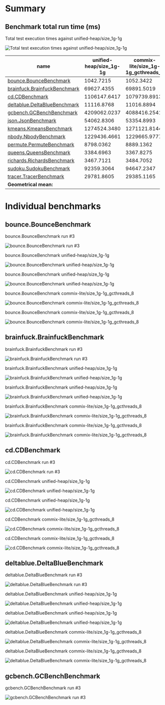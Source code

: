 # Summary
## Benchmark total run time (ms) 
Total test execution times against unified-heap/size_1g-1g

![Total test execution times against unified-heap/size_1g-1g](relative_total.png)

|name | unified-heap/size_1g-1g | commix-lite/size_1g-1g_gcthreads_8 | |
| -- | -- | -- | -- |
|[bounce.BounceBenchmark](#bouncebouncebenchmark)|1042.7215|1052.3422|+0.92%|
|[brainfuck.BrainfuckBenchmark](#brainfuckbrainfuckbenchmark)|69627.4355|69891.5019|+0.38%|
|[cd.CDBenchmark](#cdcdbenchmark)|1106147.6417|1079739.8913|__-2.39%__|
|[deltablue.DeltaBlueBenchmark](#deltabluedeltabluebenchmark)|11116.8768|11016.8894|__-0.90%__|
|[gcbench.GCBenchBenchmark](#gcbenchgcbenchbenchmark)|4209062.0237|4088416.2541|__-2.87%__|
|[json.JsonBenchmark](#jsonjsonbenchmark)|54062.8306|53354.8993|__-1.31%__|
|[kmeans.KmeansBenchmark](#kmeanskmeansbenchmark)|1274524.3480|1271121.8144|__-0.27%__|
|[nbody.NbodyBenchmark](#nbodynbodybenchmark)|1229436.4661|1229665.9777|+0.02%|
|[permute.PermuteBenchmark](#permutepermutebenchmark)|8798.0362|8889.1362|+1.04%|
|[queens.QueensBenchmark](#queensqueensbenchmark)|3384.6963|3367.8275|__-0.50%__|
|[richards.RichardsBenchmark](#richardsrichardsbenchmark)|3467.7121|3484.7052|+0.49%|
|[sudoku.SudokuBenchmark](#sudokusudokubenchmark)|92359.3064|94647.2347|+2.48%|
|[tracer.TracerBenchmark](#tracertracerbenchmark)|29781.8605|29385.1165|__-1.33%__|
| __Geometrical mean:__|| |__-0.34%__|
# Individual benchmarks
## bounce.BounceBenchmark
bounce.BounceBenchmark run #3

![bounce.BounceBenchmark run #3](example_run_last400_3_bounce.BounceBenchmark.png)

bounce.BounceBenchmark unified-heap/size_1g-1g

![bounce.BounceBenchmark unified-heap/size_1g-1g](percentile_bounce.BounceBenchmark_conf0.png)

bounce.BounceBenchmark unified-heap/size_1g-1g

![bounce.BounceBenchmark unified-heap/size_1g-1g](percentile_95plus_bounce.BounceBenchmark_conf0.png)

bounce.BounceBenchmark commix-lite/size_1g-1g_gcthreads_8

![bounce.BounceBenchmark commix-lite/size_1g-1g_gcthreads_8](percentile_bounce.BounceBenchmark_conf1.png)

bounce.BounceBenchmark commix-lite/size_1g-1g_gcthreads_8

![bounce.BounceBenchmark commix-lite/size_1g-1g_gcthreads_8](percentile_95plus_bounce.BounceBenchmark_conf1.png)

## brainfuck.BrainfuckBenchmark
brainfuck.BrainfuckBenchmark run #3

![brainfuck.BrainfuckBenchmark run #3](example_run_last400_3_brainfuck.BrainfuckBenchmark.png)

brainfuck.BrainfuckBenchmark unified-heap/size_1g-1g

![brainfuck.BrainfuckBenchmark unified-heap/size_1g-1g](percentile_brainfuck.BrainfuckBenchmark_conf0.png)

brainfuck.BrainfuckBenchmark unified-heap/size_1g-1g

![brainfuck.BrainfuckBenchmark unified-heap/size_1g-1g](percentile_95plus_brainfuck.BrainfuckBenchmark_conf0.png)

brainfuck.BrainfuckBenchmark commix-lite/size_1g-1g_gcthreads_8

![brainfuck.BrainfuckBenchmark commix-lite/size_1g-1g_gcthreads_8](percentile_brainfuck.BrainfuckBenchmark_conf1.png)

brainfuck.BrainfuckBenchmark commix-lite/size_1g-1g_gcthreads_8

![brainfuck.BrainfuckBenchmark commix-lite/size_1g-1g_gcthreads_8](percentile_95plus_brainfuck.BrainfuckBenchmark_conf1.png)

## cd.CDBenchmark
cd.CDBenchmark run #3

![cd.CDBenchmark run #3](example_run_last400_3_cd.CDBenchmark.png)

cd.CDBenchmark unified-heap/size_1g-1g

![cd.CDBenchmark unified-heap/size_1g-1g](percentile_cd.CDBenchmark_conf0.png)

cd.CDBenchmark unified-heap/size_1g-1g

![cd.CDBenchmark unified-heap/size_1g-1g](percentile_95plus_cd.CDBenchmark_conf0.png)

cd.CDBenchmark commix-lite/size_1g-1g_gcthreads_8

![cd.CDBenchmark commix-lite/size_1g-1g_gcthreads_8](percentile_cd.CDBenchmark_conf1.png)

cd.CDBenchmark commix-lite/size_1g-1g_gcthreads_8

![cd.CDBenchmark commix-lite/size_1g-1g_gcthreads_8](percentile_95plus_cd.CDBenchmark_conf1.png)

## deltablue.DeltaBlueBenchmark
deltablue.DeltaBlueBenchmark run #3

![deltablue.DeltaBlueBenchmark run #3](example_run_last400_3_deltablue.DeltaBlueBenchmark.png)

deltablue.DeltaBlueBenchmark unified-heap/size_1g-1g

![deltablue.DeltaBlueBenchmark unified-heap/size_1g-1g](percentile_deltablue.DeltaBlueBenchmark_conf0.png)

deltablue.DeltaBlueBenchmark unified-heap/size_1g-1g

![deltablue.DeltaBlueBenchmark unified-heap/size_1g-1g](percentile_95plus_deltablue.DeltaBlueBenchmark_conf0.png)

deltablue.DeltaBlueBenchmark commix-lite/size_1g-1g_gcthreads_8

![deltablue.DeltaBlueBenchmark commix-lite/size_1g-1g_gcthreads_8](percentile_deltablue.DeltaBlueBenchmark_conf1.png)

deltablue.DeltaBlueBenchmark commix-lite/size_1g-1g_gcthreads_8

![deltablue.DeltaBlueBenchmark commix-lite/size_1g-1g_gcthreads_8](percentile_95plus_deltablue.DeltaBlueBenchmark_conf1.png)

## gcbench.GCBenchBenchmark
gcbench.GCBenchBenchmark run #3

![gcbench.GCBenchBenchmark run #3](example_run_last400_3_gcbench.GCBenchBenchmark.png)

